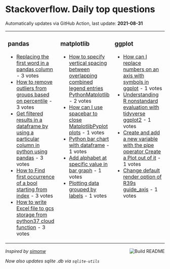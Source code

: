 # Stackoverflow. Daily top questions 

Automatically updates via GitHub Action, last update: **<!-- date starts -->2021-08-31<!-- date ends -->**


<table><tr><td valign="top" width="33%">

### pandas
<!-- pandas starts -->
* [Replacing the first word in a pandas column](https://stackoverflow.com/questions/68998433/replacing-the-first-word-in-a-pandas-column) - 3 votes
* [How to remove outliers from groups based on percentile](https://stackoverflow.com/questions/68998189/how-to-remove-outliers-from-groups-based-on-percentile) - 3 votes
* [Get filtered results in a dataframe by using a particular column in python using pandas](https://stackoverflow.com/questions/68993749/get-filtered-results-in-a-dataframe-by-using-a-particular-column-in-python-using) - 3 votes
* [How to Find first occurrence of a bool starting from index](https://stackoverflow.com/questions/68991574/how-to-find-first-occurrence-of-a-bool-starting-from-index) - 3 votes
* [How to write Excel file to gcs storage from python37 cloud function](https://stackoverflow.com/questions/68993976/how-to-write-excel-file-to-gcs-storage-from-python3-7-cloud-function) - 3 votes
<!-- pandas ends -->
</td><td valign="top" width="34%">


### matplotlib
<!-- matplotlib starts -->
* [How to specify vertical spacing between overlapping combined legend entries PythonMatplotlib](https://stackoverflow.com/questions/68998868/how-to-specify-vertical-spacing-between-overlapping-combined-legend-entries-py) - 2 votes
* [How can I use spacebar to close MatplotlibPyplot plots](https://stackoverflow.com/questions/69001988/how-can-i-use-spacebar-to-close-matplotlib-pyplot-plots) - 1 votes
* [Python bar chart with dataframe](https://stackoverflow.com/questions/69000784/python-bar-chart-with-dataframe) - 1 votes
* [Add alphabet at specific value in bar graph](https://stackoverflow.com/questions/68998523/add-alphabet-at-specific-value-in-bar-graph) - 1 votes
* [Plotting data grouped by labels](https://stackoverflow.com/questions/68995072/plotting-data-grouped-by-labels) - 1 votes
<!-- matplotlib ends -->
</td><td valign="top" width="34%">


### ggplot
<!-- ggplot2 starts -->
* [How can I replace numbers on an axis with symbols in ggplot](https://stackoverflow.com/questions/68997372/how-can-i-replace-numbers-on-an-axis-with-symbols-in-ggplot) - 1 votes
* [Understanding R nonstandard evaluation with tidyverse ggplot2](https://stackoverflow.com/questions/68994942/understanding-r-non-standard-evaluation-with-tidyverse-ggplot2) - 1 votes
* [Create and add a new variable with the pipe operator  Create a Plot out of it](https://stackoverflow.com/questions/69003761/create-and-add-a-new-variable-with-the-pipe-operator-create-a-plot-out-of-it) - 1 votes
* [Change default render option of R39s guide_axis](https://stackoverflow.com/questions/68996321/change-default-render-option-of-rs-guide-axis) - 1 votes
<!-- ggplot2 ends -->
</td></tr></table>

<a href="https://github.com/hp0404/hp0404/actions"><img src="https://github.com/hp0404/hp0404/workflows/Build%20README/badge.svg" align="right" alt="Build README"></a> <p>*Inspired by  [simonw](https://github.com/simonw/simonw)*</p> <p> *Now also updates sqlite .db via `sqlite-utils`* </p>
